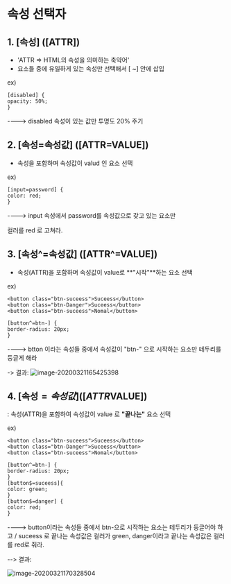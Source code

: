 # 속성 선택자

## 1. [속성] ([ATTR]) 

- 'ATTR => HTML의 속성을 의미하는 축약어'
- 요소들 중에 유일하게 있는 속성만 선택해서 [ ~] 안에 삽입

ex)   

```
[disabled] {
opacity: 50%; 
}
```

----> disabled 속성이 있는 값만 투명도 20% 주기

## 2. [속성=속성값] ([ATTR=VALUE])

- 속성을 포함하며 속성값이 valud 인 요소 선택

ex)

```
[input=password] {
color: red;
}
```

----> input 속성에서 password를 속성값으로 갖고 있는 요소만

컬러를 red 로 고쳐라.

## 3. [속성^=속성값] ([ATTR^=VALUE])

- 속성(ATTR)을 포함하며 속성값이 value로 **"시작"**하는 요소 선택

ex) 

``` 
<button class="btn-suceess">Suceess</button>
<button class="btn-Danger">Suceess</button>
<button class="btn-suceess">Nomal</button>
```

```
[button^=btn-] {
border-radius: 20px;
}
```

----> btton 이라는 속성들 중에서 속성값이 "btn-" 으로 시작하는 요소만 테두리를 둥글게 해라 

-> 결과: ![image-20200321165425398](C:\Users\강호승\AppData\Roaming\Typora\typora-user-images\image-20200321165425398.png)

## 4. [속성$=속성값] ([ATTR$VALUE])

: 속성(ATTR)을 포함하여 속성값이 value 로 **"끝나는"** 요소 선택

ex)

```
<button class="btn-suceess">Suceess</button>
<button class="btn-Danger">Suceess</button>
<button class="btn-suceess">Nomal</button>
```

```
[button^=btn-] {
border-radius: 20px;
}
[button$=suceess]{
color: green;
}
[button$=danger] {
color: red;
}
```

----> button이라는 속성들 중에서 btn-으로 시작하는 요소는 테두리가 둥글어야 하고 / suceess 로 끝나는 속성값은 컬러가 green, danger이라고 끝나는 속성값은 컬러를 red로 줘라.

--> 결과: 

![image-20200321170328504](C:\Users\강호승\AppData\Roaming\Typora\typora-user-images\image-20200321170328504.png)